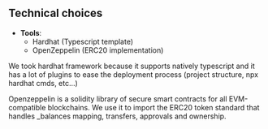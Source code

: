 ## Technical choices
- **Tools**:
    - Hardhat (Typescript template)
    - OpenZeppelin (ERC20 implementation)

We took hardhat framework because it supports natively typescript and it has a lot of plugins to ease the deployment process (project structure, npx hardhat cmds, etc...)

Openzeppelin is a solidity library of secure smart contracts for all EVM-compatible blockchains. We use it to import the ERC20 token standard that handles _balances mapping, transfers, approvals and ownership.